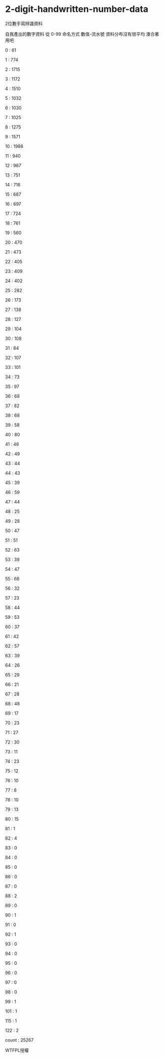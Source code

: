 # 2-digit-handwritten-number-data
2位數手寫辨識資料

自我產出的數字資料 從 0-99
命名方式 數值-流水號
資料分布沒有很平均
湊合著用吧

0 : 61

1 : 774

2 : 1715

3 : 1172

4 : 1510

5 : 1032

6 : 1030

7 : 1025

8 : 1275

9 : 1571

10 : 1988

11 : 940

12 : 987

13 : 751

14 : 716

15 : 687

16 : 697

17 : 724

18 : 761

19 : 560

20 : 470

21 : 473

22 : 405

23 : 409

24 : 402

25 : 282

26 : 173

27 : 138

28 : 127

29 : 104

30 : 108

31 : 84

32 : 107

33 : 101

34 : 73

35 : 97

36 : 68

37 : 82

38 : 68

39 : 58

40 : 80

41 : 46

42 : 49

43 : 44

44 : 43

45 : 39

46 : 59

47 : 44

48 : 25

49 : 28

50 : 47

51 : 51

52 : 63

53 : 39

54 : 47

55 : 66

56 : 32

57 : 23

58 : 44

59 : 53

60 : 37

61 : 42

62 : 57

63 : 39

64 : 26

65 : 29

66 : 21

67 : 28

68 : 48

69 : 17

70 : 23

71 : 27

72 : 30

73 : 11

74 : 23

75 : 12

76 : 10

77 : 8

78 : 10

79 : 13

80 : 15

81 : 1

82 : 4

83 : 0

84 : 0

85 : 0

86 : 0

87 : 0

88 : 2

89 : 0

90 : 1

91 : 0

92 : 1

93 : 0

94 : 0

95 : 0

96 : 0

97 : 0

98 : 0

99 : 1

101 : 1

115 : 1

122 : 2

count : 25267

WTFPL授權
